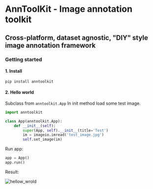 # AnnToolKit - Image annotation toolkit
## Cross-platform, dataset agnostic, "DIY" style image annotation framework

### Getting started

#### 1. Install

`pip install anntoolkit`

#### 2. Hello world
Subclass from `anntoolkit.App`
In init method load some test image.

``` python
import anntoolkit

class App(anntoolkit.App):
    def __init__(self):
        super(App, self).__init__(title='Test')        
        im = imageio.imread('test_image.jpg')
        self.set_image(im)

```
Run app:

``` python
app = App()
app.run()
```

Result:

![hellow_wrold](https://user-images.githubusercontent.com/3229783/90511347-2c2c0f00-e111-11ea-91eb-a918f2f55288.png)
